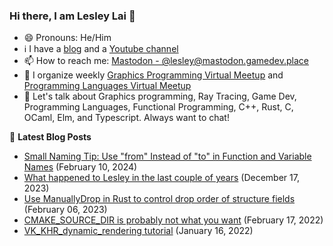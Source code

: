 ### Hi there, I am Lesley Lai 👋
- 😄 Pronouns: He/Him
- ℹ️ I have a [blog](https://lesleylai.info/) and a [Youtube channel](https://www.youtube.com/channel/UCw6w2apOo7DuUoDz0vHAVxQ)
- 📫 How to reach me: [Mastodon - @lesley@mastodon.gamedev.place](https://mastodon.gamedev.place/@lesley)
- 🤝 I organize weekly [Graphics Programming Virtual Meetup](https://www.meetup.com/Graphics-Programming-Virtual-Meetup) and [Programming Languages Virtual Meetup
](https://www.meetup.com/programming-languages-toronto-meetup/)
- 💬 Let's talk about Graphics programming, Ray Tracing, Game Dev, Programming Languages, Functional Programming, C++, Rust, C, OCaml, Elm, and Typescript. Always want to chat!

📕 **Latest Blog Posts**
<!-- BLOG-POST-LIST:START -->
- [Small Naming Tip: Use &quot;from&quot; Instead of &quot;to&quot; in Function and Variable Names](https://www.lesleylai.info/en/from-vs-to) (February 10, 2024)
- [What happened to Lesley in the last couple of years](https://www.lesleylai.info/en/2023-life-update) (December 17, 2023)
- [Use ManuallyDrop in Rust to control drop order of structure fields](https://www.lesleylai.info/en/rust-manually-drop) (February 06, 2023)
- [CMAKE_SOURCE_DIR is probably not what you want](https://www.lesleylai.info/en/cmake_src_directory) (February 17, 2022)
- [VK_KHR_dynamic_rendering tutorial](https://www.lesleylai.info/en/vk-khr-dynamic-rendering) (January 16, 2022)

<!-- BLOG-POST-LIST:END -->

